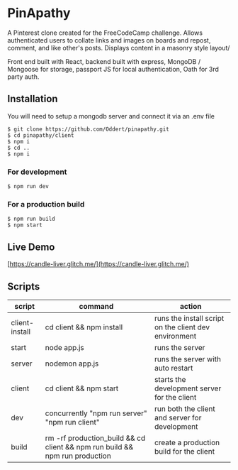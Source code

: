 # PinApathy

A Pinterest clone created for the FreeCodeCamp challenge. Allows authenticated users to collate links and images on boards and repost, comment, and like other's posts. Displays content in a masonry style layout/

Front end built with React, backend built with express, MongoDB / Mongoose for storage, passport JS for local authentication, Oath for 3rd party auth.

## Installation
You will need to setup a mongodb server and connect it via an .env file
```
$ git clone https://github.com/Oddert/pinapathy.git
$ cd pinapathy/client
$ npm i
$ cd ..
$ npm i
```
### For development
```
$ npm run dev
```
### For a production build
```
$ npm run build
$ npm start
```

## Live Demo
[https://candle-liver.glitch.me/](https://candle-liver.glitch.me/)

## Scripts
| script | command                                        | action
|--------|------------------------------------------------|------------------------------------------------|
| client-install | cd client && npm install | runs the install script on the client dev environment |
| start  | node app.js                                    | runs the server                                |
| server | nodemon app.js                                 | runs the server with auto restart              |
| client | cd client && npm start                         | starts the development server for the client   |
| dev    | concurrently "npm run server" "npm run client" | run both the client and server for development |
| build    | rm -rf production_build && cd client && npm run build && npm run production | create a production build for the client |